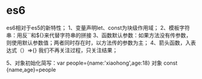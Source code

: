 # es6
es6相对于es5的新特性；
1、变量声明let、const为块级作用域；
2、模板字符串：用反``和${}来代替字符串的拼接
3、函数默认参数：如果方法没有传参数，则使用默认参数值；两者同时存在时，以方法传的参数为主；
4、箭头函数，入表达式（）=>{} 我们不再关注过程，只关注结果；

5、对象初始化简写：var people={name:'xiaohong',age:18}
                对象  const {name,age}=people
                
